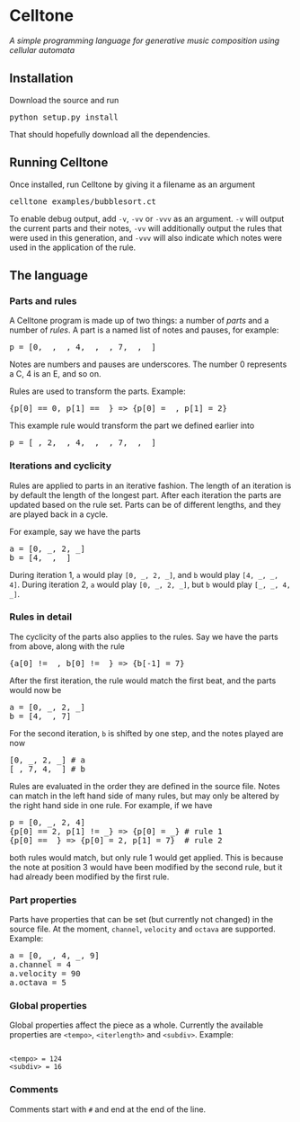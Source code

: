 Celltone
========

*A simple programming language for generative music composition using cellular automata*


Installation
------------

Download the source and run

<pre>
python setup.py install
</pre>

That should hopefully download all the dependencies.


Running Celltone
----------------

Once installed, run Celltone by giving it a filename as an argument

<pre>
celltone examples/bubblesort.ct
</pre>

To enable debug output, add `-v`, `-vv` or `-vvv` as an argument.
`-v` will output the current parts and their notes, `-vv` will
additionally output the rules that were used in this generation, and
`-vvv` will also indicate which notes were used in the application
of the rule.


The language
------------

### Parts and rules ###

A Celltone program is made up of two things: a number of *parts* and
a number of *rules*. A part is a named list of notes and pauses, for 
example:

<pre>
p = [0, _, _, 4, _, _, 7, _, _]
</pre>

Notes are numbers and pauses are underscores. The number 0 represents
a C, 4 is an E, and so on.

Rules are used to transform the parts. Example:

<pre>
{p[0] == 0, p[1] == _} => {p[0] = _, p[1] = 2}
</pre>

This example rule would transform the part we defined earlier into

<pre>
p = [_, 2, _, 4, _, _, 7, _, _]
</pre>


### Iterations and cyclicity ###

Rules are applied to parts in an iterative fashion. The length
of an iteration is by default the length of the longest part.
After each iteration the parts are updated based on the rule set.
Parts can be of different lengths, and they are played back
in a cycle.

For example, say we have the parts

<pre>
a = [0, _, 2, _]
b = [4, _, _]
</pre>

During iteration 1, `a` would play `[0, _, 2, _]`, and `b` would play `[4, _, _, 4]`. During iteration 2, `a` would play `[0, _, 2, _]`, but `b` would play `[_, _, 4, _]`.

### Rules in detail ###

The cyclicity of the parts also applies to the rules. Say we have the
parts from above, along with the rule

<pre>
{a[0] != _, b[0] != _} => {b[-1] = 7}
</pre>

After the first iteration, the rule would match the first beat,
and the parts would now be

<pre>
a = [0, _, 2, _]
b = [4, _, 7]
</pre>

For the second iteration, `b` is shifted by one step, and the notes
played are now

<pre>
[0, _, 2, _] # a
[_, 7, 4, _] # b
</pre>

Rules are evaluated in the order they are defined in the source file.
Notes can match in the left hand side of many rules, but may only
be altered by the right hand side in one rule. For example, if we have

<pre>
p = [0, _, 2, 4]
{p[0] == 2, p[1] != _} => {p[0] = _} # rule 1
{p[0] == _} => {p[0] = 2, p[1] = 7}  # rule 2
</pre>

both rules would match, but only rule 1 would get applied. This is
because the note at position 3 would have been modified by the
second rule, but it had already been modified by the first rule.


### Part properties ###

Parts have properties that can be set (but currently not changed)
in the source file. At the moment, `channel`, `velocity` and
`octava` are supported. Example:

<pre>
a = [0, _, 4, _, 9]
a.channel = 4
a.velocity = 90
a.octava = 5
</pre>


### Global properties ###

Global properties affect the piece as a whole. Currently the
available properties are `<tempo>`, `<iterlength>` and `<subdiv>`. Example:

<code>
&lt;tempo&gt; = 124
&lt;subdiv&gt; = 16
</code>


### Comments ###

Comments start with `#` and end at the end of the line.

